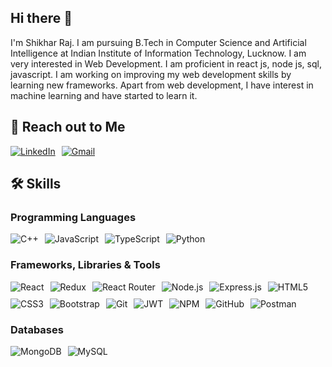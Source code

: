 ## Hi there 👋

<!--
**Shikhar-Raj78/Shikhar-Raj78** is a ✨ _special_ ✨ repository because its `README.md` (this file) appears on your GitHub profile.

Here are some ideas to get you started:

- 🔭 I’m currently working on ...
- 🌱 I’m currently learning ...
- 👯 I’m looking to collaborate on ...
- 🤔 I’m looking for help with ...
- 💬 Ask me about ...
- 📫 How to reach me: ...
- 😄 Pronouns: ...
- ⚡ Fun fact: ...
-->
I'm Shikhar Raj. I am pursuing B.Tech in Computer Science and Artificial Intelligence at Indian Institute of Information Technology, Lucknow. I am very interested in Web Development. I am proficient in react js, node js, sql, javascript. I am working on improving my web development skills by learning new frameworks. Apart from web development, I have interest in machine learning and have started to learn it.

## 🤝 Reach out to Me

<div style="display: flex; gap: 10px;">
    <a href="https://www.linkedin.com/in/shikhar--raj">
        <img src="https://img.shields.io/badge/LinkedIn-0077B5?style=flat-square&logo=linkedin&logoColor=white" alt="LinkedIn">
    </a>
    <a href="mailto:rajshikhar2004@gmail.com">
        <img src="https://img.shields.io/badge/Gmail-D14836?style=flat-square&logo=gmail&logoColor=white" alt="Gmail">
    </a>
</div>

## 🛠️ Skills

### Programming Languages

<div style="display: flex; gap: 10px;">
    <img src="https://img.shields.io/badge/-C%2B%2B-00599C?style=flat-square&logo=c%2B%2B&logoColor=white" alt="C++">
    <img src="https://img.shields.io/badge/-JavaScript-F7DF1E?style=flat-square&logo=javascript&logoColor=black" alt="JavaScript">
    <img src="https://img.shields.io/badge/-TypeScript-007ACC?style=flat-square&logo=typescript&logoColor=white" alt="TypeScript">
    <img src="https://img.shields.io/badge/-Python-3776AB?style=flat-square&logo=python&logoColor=white" alt="Python">
</div>

### Frameworks, Libraries & Tools

<div style="display: flex; gap: 10px; flex-wrap: wrap;">
    <img src="https://img.shields.io/badge/-React-61DAFB?style=flat-square&logo=react&logoColor=black" alt="React">
    <img src="https://img.shields.io/badge/-Redux-764ABC?style=flat-square&logo=redux&logoColor=white" alt="Redux">
    <img src="https://img.shields.io/badge/-React%20Router-CA4245?style=flat-square&logo=react-router&logoColor=white" alt="React Router">
    <img src="https://img.shields.io/badge/-Node.js-339933?style=flat-square&logo=node.js&logoColor=white" alt="Node.js">
    <img src="https://img.shields.io/badge/-Express.js-000000?style=flat-square&logo=express&logoColor=white" alt="Express.js">
    <img src="https://img.shields.io/badge/-HTML5-E34F26?style=flat-square&logo=html5&logoColor=white" alt="HTML5">
    <img src="https://img.shields.io/badge/-CSS3-1572B6?style=flat-square&logo=css3&logoColor=white" alt="CSS3">
    <img src="https://img.shields.io/badge/-Bootstrap-7952B3?style=flat-square&logo=bootstrap&logoColor=white" alt="Bootstrap">
    <img src="https://img.shields.io/badge/-Git-F05032?style=flat-square&logo=git&logoColor=white" alt="Git">
    <img src="https://img.shields.io/badge/-JWT-000000?style=flat-square&logo=json-web-tokens&logoColor=white" alt="JWT">
    <img src="https://img.shields.io/badge/-NPM-CB3837?style=flat-square&logo=npm&logoColor=white" alt="NPM">
    <img src="https://img.shields.io/badge/-GitHub-181717?style=flat-square&logo=github&logoColor=white" alt="GitHub">
    <img src="https://img.shields.io/badge/-Postman-FF6C37?style=flat-square&logo=postman&logoColor=white" alt="Postman">
</div>

### Databases

<div style="display: flex; gap: 10px;">
    <img src="https://img.shields.io/badge/-MongoDB-47A248?style=flat-square&logo=mongodb&logoColor=white" alt="MongoDB">
    <img src="https://img.shields.io/badge/-MySQL-4479A1?style=flat-square&logo=mysql&logoColor=white" alt="MySQL">
</div>
